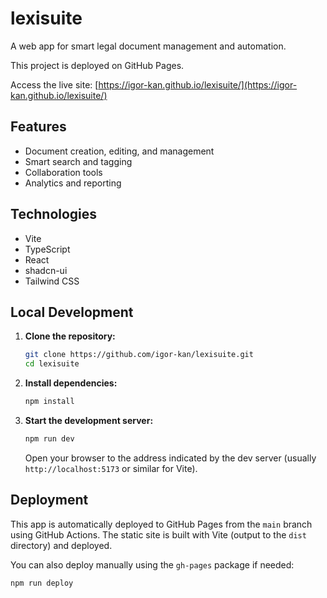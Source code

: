 # lexisuite

A web app for smart legal document management and automation.

This project is deployed on GitHub Pages.

Access the live site: [https://igor-kan.github.io/lexisuite/](https://igor-kan.github.io/lexisuite/)

## Features
- Document creation, editing, and management
- Smart search and tagging
- Collaboration tools
- Analytics and reporting

## Technologies
- Vite
- TypeScript
- React
- shadcn-ui
- Tailwind CSS

## Local Development

1.  **Clone the repository:**
    ```bash
    git clone https://github.com/igor-kan/lexisuite.git
    cd lexisuite
    ```
2.  **Install dependencies:**
    ```bash
    npm install
    ```
3.  **Start the development server:**
    ```bash
    npm run dev
    ```
    Open your browser to the address indicated by the dev server (usually `http://localhost:5173` or similar for Vite).

## Deployment

This app is automatically deployed to GitHub Pages from the `main` branch using GitHub Actions. The static site is built with Vite (output to the `dist` directory) and deployed.

You can also deploy manually using the `gh-pages` package if needed:
```bash
npm run deploy
```
